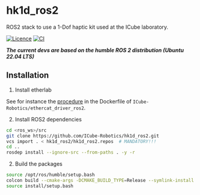 # hk1d_ros2

ROS2 stack to use a 1-Dof haptic kit used at the ICube laboratory.


[![Licence](https://img.shields.io/badge/License-Apache%202.0-blue.svg)](https://opensource.org/licenses/Apache-2.0)
[![CI](../../actions/workflows/ci.yml/badge.svg?branch=main)](../../actions/workflows/ci.yml?query=branch:main)

***The current devs are based on the humble ROS 2 distribution (Ubuntu 22.04 LTS)***

## Installation

1) Install etherlab

See for instance the [procedure](https://github.com/ICube-Robotics/ethercat_driver_ros2/blob/main/.docker/Dockerfile) in the Dockerfile of `ICube-Robotics/ethercat_driver_ros2`.

2) Install ROS2 dependencies

```bash
cd <ros_ws>/src
git clone https://github.com/ICube-Robotics/hk1d_ros2.git
vcs import . < hk1d_ros2/hk1d_ros2.repos  # MANDATORY!!!
cd ..
rosdep install --ignore-src --from-paths . -y -r
```

2) Build the packages

```bash
source /opt/ros/humble/setup.bash
colcon build --cmake-args -DCMAKE_BUILD_TYPE=Release --symlink-install
source install/setup.bash
```
